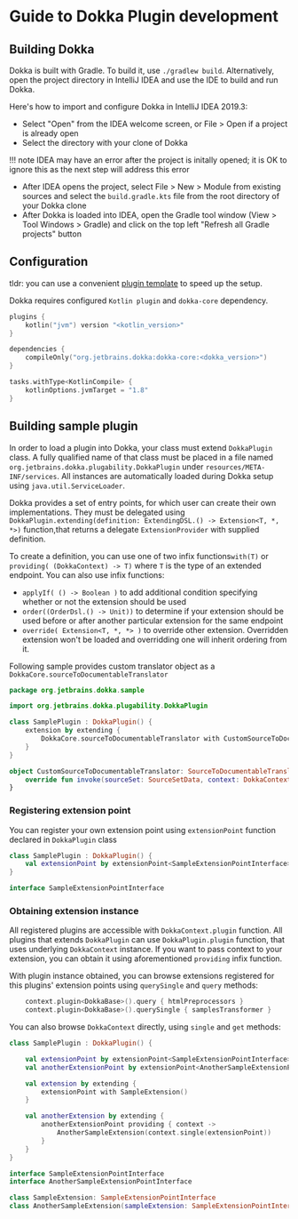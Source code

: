 # Guide to Dokka Plugin development

## Building Dokka

Dokka is built with Gradle. To build it, use `./gradlew build`.
Alternatively, open the project directory in IntelliJ IDEA and use the IDE to build and run Dokka.

Here's how to import and configure Dokka in IntelliJ IDEA 2019.3:

* Select "Open" from the IDEA welcome screen, or File > Open if a project is
  already open
* Select the directory with your clone of Dokka
  
!!! note
    IDEA may have an error after the project is initally opened; it is OK
    to ignore this as the next step will address this error

* After IDEA opens the project, select File > New > Module from existing sources
  and select the `build.gradle.kts` file from the root directory of your Dokka clone
* After Dokka is loaded into IDEA, open the Gradle tool window (View > Tool
  Windows > Gradle) and click on the top left "Refresh all Gradle projects"
  button
  
  
## Configuration

tldr: you can use a convenient [plugin template](https://github.com/Kotlin/dokka-plugin-template) to speed up the setup.

Dokka requires configured `Kotlin plugin` and `dokka-core` dependency.

```kotlin
plugins {
    kotlin("jvm") version "<kotlin_version>"
}

dependencies {
    compileOnly("org.jetbrains.dokka:dokka-core:<dokka_version>")
}

tasks.withType<KotlinCompile> {
    kotlinOptions.jvmTarget = "1.8"
}
```

## Building sample plugin

In order to load a plugin into Dokka, your class must extend `DokkaPlugin` class. A fully qualified name of that class must be placed in a file named `org.jetbrains.dokka.plugability.DokkaPlugin` under `resources/META-INF/services`.
All instances are automatically loaded during Dokka setup using `java.util.ServiceLoader`.

Dokka provides a set of entry points, for which user can create their own implementations. They must be delegated using `DokkaPlugin.extending(definition: ExtendingDSL.() -> Extension<T, *, *>)` function,that returns a delegate `ExtensionProvider` with supplied definition. 

To create a definition, you can use one of two infix functions`with(T)` or `providing( (DokkaContext) -> T)` where `T` is the type of an extended endpoint. You can also use infix functions:

* `applyIf( () -> Boolean )` to add additional condition specifying whether or not the extension should be used
* `order((OrderDsl.() -> Unit))` to determine if your extension should be used before or after another particular extension for the same endpoint
* `override( Extension<T, *, *> )` to override other extension. Overridden extension won't be loaded and overridding one will inherit ordering from it.

Following sample provides custom translator object as a `DokkaCore.sourceToDocumentableTranslator`

```kotlin
package org.jetbrains.dokka.sample

import org.jetbrains.dokka.plugability.DokkaPlugin

class SamplePlugin : DokkaPlugin() {
    extension by extending {
        DokkaCore.sourceToDocumentableTranslator with CustomSourceToDocumentableTranslator
    }
}

object CustomSourceToDocumentableTranslator: SourceToDocumentableTranslator {
    override fun invoke(sourceSet: SourceSetData, context: DokkaContext): DModule
}
```

### Registering extension point

You can register your own extension point using `extensionPoint` function declared in `DokkaPlugin` class

```kotlin
class SamplePlugin : DokkaPlugin() {
    val extensionPoint by extensionPoint<SampleExtensionPointInterface>()
}

interface SampleExtensionPointInterface
```

### Obtaining extension instance

All registered plugins are accessible with `DokkaContext.plugin` function. All plugins that extends `DokkaPlugin` can use `DokkaPlugin.plugin` function, that uses underlying `DokkaContext` instance. If you want to pass context to your extension, you can obtain it using aforementioned `providing` infix function.

With plugin instance obtained, you can browse extensions registered for this plugins' extension points using `querySingle` and `query` methods:

```kotlin
    context.plugin<DokkaBase>().query { htmlPreprocessors }
    context.plugin<DokkaBase>().querySingle { samplesTransformer }
```

You can also browse `DokkaContext` directly, using `single` and `get` methods:

```kotlin
class SamplePlugin : DokkaPlugin() {

    val extensionPoint by extensionPoint<SampleExtensionPointInterface>()
    val anotherExtensionPoint by extensionPoint<AnotherSampleExtensionPointInterface>()

    val extension by extending {
        extensionPoint with SampleExtension()
    }

    val anotherExtension by extending { 
        anotherExtensionPoint providing { context ->
            AnotherSampleExtension(context.single(extensionPoint))
        }
    }
}

interface SampleExtensionPointInterface
interface AnotherSampleExtensionPointInterface

class SampleExtension: SampleExtensionPointInterface
class AnotherSampleExtension(sampleExtension: SampleExtensionPointInterface): AnotherSampleExtensionPointInterface
```

